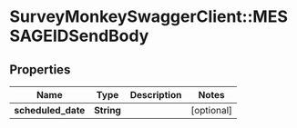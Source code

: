 # SurveyMonkeySwaggerClient::MESSAGEIDSendBody

## Properties
Name | Type | Description | Notes
------------ | ------------- | ------------- | -------------
**scheduled_date** | **String** |  | [optional] 

